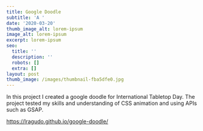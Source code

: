```yaml
---
title: Google Doodle
subtitle: 'A '
date: '2020-03-20'
thumb_image_alt: lorem-ipsum
image_alt: lorem-ipsum
excerpt: lorem-ipsum
seo:
  title: ''
  description: ''
  robots: []
  extra: []
layout: post
thumb_image: /images/thumbnail-fba5dfe0.jpg
---
```

In this project I created a google doodle for International Tabletop Day. The project tested my skills and understanding of CSS animation and using APIs such as GSAP.

https://lragudo.github.io/google-doodle/

